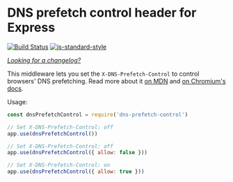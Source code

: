 DNS prefetch control header for Express
=======================================
[![Build Status](https://travis-ci.org/helmetjs/dns-prefetch-control.svg?branch=master)](https://travis-ci.org/helmetjs/dns-prefetch-control)
[![js-standard-style](https://img.shields.io/badge/code%20style-standard-brightgreen.svg)](http://standardjs.com/)

[_Looking for a changelog?_](https://github.com/helmetjs/helmet/blob/master/HISTORY.md)

This middleware lets you set the `X-DNS-Prefetch-Control` to control browsers' DNS prefetching. Read more about it [on MDN](https://developer.mozilla.org/en-US/docs/Web/HTTP/Controlling_DNS_prefetching) and [on Chromium's docs](https://dev.chromium.org/developers/design-documents/dns-prefetching).

Usage:

```js
const dnsPrefetchControl = require('dns-prefetch-control')

// Set X-DNS-Prefetch-Control: off
app.use(dnsPrefetchControl())

// Set X-DNS-Prefetch-Control: off
app.use(dnsPrefetchControl({ allow: false }))

// Set X-DNS-Prefetch-Control: on
app.use(dnsPrefetchControl({ allow: true }))
```
